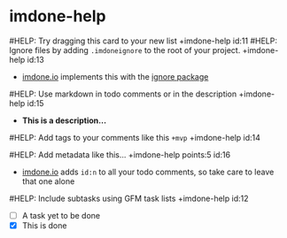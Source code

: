 imdone-help
====
#HELP: Try dragging this card to your new list +imdone-help id:11
#HELP: Ignore files by adding `.imdoneignore` to the root of your project. +imdone-help id:13
- [imdone.io](https://imdone.io) implements this with the [ignore package](https://www.npmjs.com/package/ignore)

#HELP: Use markdown in todo comments or in the description +imdone-help id:15
- **This is a description...**

#HELP: Add tags to your comments like this `+mvp` +imdone-help id:14

#HELP: Add metadata like this... +imdone-help points:5 id:16
- [imdone.io](https://imdone.io) adds `id:n` to all your todo comments, so take care to leave that one alone

#HELP: Include subtasks using GFM task lists +imdone-help id:12
- [ ] A task yet to be done
- [x] This is done
